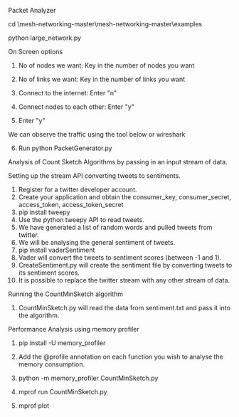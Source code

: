 Packet Analyzer

cd \mesh-networking-master\mesh-networking-master\examples

python large_network.py

On Screen options

1. No of nodes we want: Key in the number of nodes you want

2. No of links we want: Key in the number of links you want

3. Connect to the internet: Enter "n"

4. Connect nodes to each other: Enter "y"


5. Enter "y"


We can observe the traffic using the tool below or wireshark

6. Run python PacketGenerator.py










Analysis of Count Sketch Algorithms by passing in an input stream of data.


Setting up the stream API converting tweets to sentiments.

1. Register for a twitter developer account.
2. Create your application and obtain the consumer_key, consumer_secret, access_token, access_token_secret
3. pip install tweepy
4. Use the python tweepy API to read tweets.
4. We have generated a list of random words and pulled tweets from twitter.
5. We will be analysing the general sentiment of tweets.
6. pip install vaderSentiment
7. Vader will convert the tweets to sentiment scores (between -1 and 1).
8. CreateSentiment.py will create the sentiment file by converting tweets to its sentiment scores.
9. It is possible to replace the twitter stream with any other stream of data.


Running the CountMinSketch algorithm

1. CountMinSketch.py will read the data from sentiment.txt and pass it into the algorithm.


Performance Analysis using memory profiler

1. pip install -U memory_profiler
2. Add the @profile annotation on each function you wish to analyse the memory consumption.

3. python -m memory_profiler CountMinSketch.py

4. mprof run CountMinSketch.py
5. mprof plot


